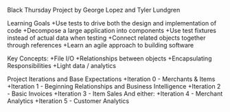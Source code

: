 Black Thursday Project by George Lopez and Tyler Lundgren

Learning Goals
+Use tests to drive both the design and implementation of code
+Decompose a large application into components
+Use test fixtures instead of actual data when testing
+Connect related objects together through references
+Learn an agile approach to building software

Key Concepts:
+File I/O
+Relationships between objects
+Encapsulating Responsibilities
+Light data / analytics

Project Iterations and Base Expectations
+Iteration 0 - Merchants & Items
+Iteration 1 - Beginning Relationships and Business Intelligence
+Iteration 2 - Basic Invoices
+Iteration 3 - Item Sales
And either:
+Iteration 4 - Merchant Analytics
+Iteration 5 - Customer Analytics
